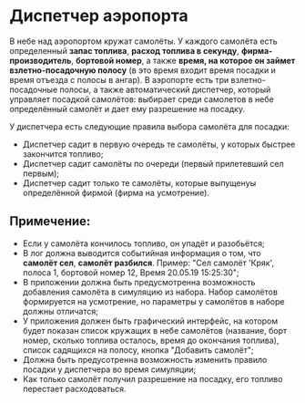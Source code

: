# Диспетчер аэропорта

В небе над аэропортом кружат самолёты.
У каждого самолёта есть определенный **запас топлива**, **расход топлива в секунду**, **фирма-производитель**, **бортовой номер**, а также **время, на которое он займет взлетно-посадочную полосу**
(в это время входит время посадки и время отъезда с полосы в ангар).
В аэропорте есть три взлетно-посадочные полосы, а также автоматический диспетчер, который управляет посадкой самолётов: выбирает среди самолетов в небе определённый самолёт и дает ему разрешение на посадку.

У диспетчера есть следующие правила выбора самолёта для посадки:
- Диспетчер садит в первую очередь те самолёты, у которых быстрее закончится топливо;
- Диспетчер садит самолёты по очереди (первый прилетевший сел первым);
- Диспетчер садит только те самолёты, которые выпущенyы определённой фирмой (фирма на усмотрение).

## Примечение:
- Если у самолёта кончилось топливо, он упадёт и разобьётся;
- В лог должна выводится событийная информация о том, что **самолёт сел**, **самолёт разбился**. Пример: "Сел самолёт 'Кряк', полоса 1, бортовой номер 12, Время 20.05.19 15:25:30";
- В приложении должна быть предусмотренна возможность добавления самолёта в симуляцию из набора. Набор самолётов формируется на усмотрение, но параметры у самолётов в наборе должны отличатся;
- У приложения должен быть графический интерфейс, на котором будет показан список кружащих в небе самолётов (название, борт номер, сколько топлива осталось, время до окончания топлива), список садящихся на полосу, кнопка "Добавить самолёт";
- Должна быть предусотренна возможность изменить правило посадки у диспетчера во время симуляции;
- Как только самолёт получил разрешение на посадку, его топливо перестает расходоваться.
